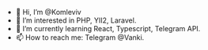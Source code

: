 - 👋 Hi, I’m @Komleviv
- 👀 I’m interested in PHP, YII2, Laravel.
- 🌱 I’m currently learning React, Typescript, Telegram API.
- 📫 How to reach me: Telegram @Vanki.

<!---
Komleviv/Komleviv is a ✨ special ✨ repository because its `README.md` (this file) appears on your GitHub profile.
You can click the Preview link to take a look at your changes.
--->
